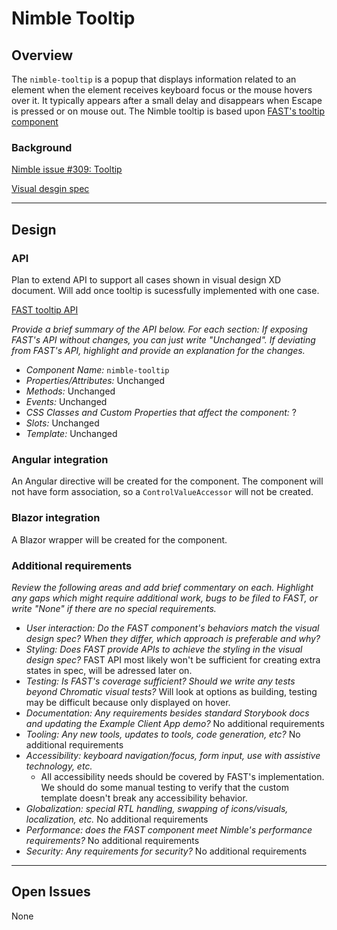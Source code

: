 # Nimble Tooltip

## Overview

The `nimble-tooltip` is a popup that displays information related to an element when the element receives keyboard focus or the mouse hovers over it. It typically appears after a small delay and disappears when Escape is pressed or on mouse out. The Nimble tooltip is based upon [FAST's tooltip component](https://github.com/microsoft/fast/tree/master/packages/web-components/fast-foundation/src/tooltip)

### Background

[Nimble issue #309: Tooltip](https://github.com/ni/nimble/issues/309)

[Visual desgin spec](https://xd.adobe.com/view/8ce280ab-1559-4961-945c-182955c7780b-d9b1/screen/044414d7-1714-40f2-9679-2ce2c8202d1c/specs/)

---

## Design

### API

Plan to extend API to support all cases shown in visual design XD document. Will add
once tooltip is sucessfully implemented with one case.

[FAST tooltip API](https://github.com/microsoft/fast/blob/de7f234ef871204fcac2b5df59433d919809341d/packages/web-components/fast-foundation/src/tooltip/tooltip.spec.md)

*Provide a brief summary of the API below. For each section:*
    *If exposing FAST's API without changes, you can just write "Unchanged".*
    *If deviating from FAST's API, highlight and provide an explanation for the changes.*

- _Component Name:_ `nimble-tooltip`
- _Properties/Attributes:_ Unchanged
- _Methods:_ Unchanged
- _Events:_ Unchanged
- _CSS Classes and Custom Properties that affect the component:_ ?
- _Slots:_ Unchanged
- _Template:_ Unchanged

### Angular integration 

An Angular directive will be created for the component. The component will not have form association, so a `ControlValueAccessor` will not be created.

### Blazor integration 

A Blazor wrapper will be created for the component.

### Additional requirements

*Review the following areas and add brief commentary on each. Highlight any gaps which might require additional work, bugs to be filed to FAST, or write "None" if there are no special requirements.*

- *User interaction: Do the FAST component's behaviors match the visual design spec? When they differ, which approach is preferable and why?*
- *Styling: Does FAST provide APIs to achieve the styling in the visual design spec?*
    FAST API most likely won't be sufficient for creating extra states in spec, will be adressed later on.
- *Testing: Is FAST's coverage sufficient? Should we write any tests beyond Chromatic visual tests?*
    Will look at options as building, testing may be difficult because only displayed on hover.
- *Documentation: Any requirements besides standard Storybook docs and updating the Example Client App demo?*
    No additional requirements
- *Tooling: Any new tools, updates to tools, code generation, etc?*
    No additional requirements
- *Accessibility: keyboard navigation/focus, form input, use with assistive technology, etc.*
    -   All accessibility needs should be covered by FAST's implementation. We should do some manual testing to verify that the custom template doesn't break any accessibility behavior.
- *Globalization: special RTL handling, swapping of icons/visuals, localization, etc.*
    No additional requirements
- *Performance: does the FAST component meet Nimble's performance requirements?*
    No additional requirements
- *Security: Any requirements for security?*
    No additional requirements

---

## Open Issues

None